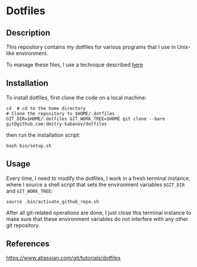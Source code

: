 # Dotfiles

## Description

This repository contains my dotfiles for various programs that I use in
Unix-like environment.

To manage these files, I use a technique described
[here](https://www.atlassian.com/git/tutorials/dotfiles)

## Installation

To install dotfiles, first clone the code on a local machine:

    cd  # cd to the home directory
    # Clone the repository to $HOME/.dotfiles
    GIT_DIR=$HOME/.dotfiles GIT_WORK_TREE=$HOME git clone --bare git@github.com:dmitry-kabanov/dotfiles

then run the installation script:

    bash bin/setup.sh


## Usage

Every time, I need to modify the dotfiles, I work in a fresh terminal instance,
where I source a shell script that sets the environment variables `$GIT_DIR`
and `GIT_WORK_TREE`:

    source .bin/activate_github_repo.sh

After all git-related operations are done, I just close this terminal instance
to make sure that these environment variables do not interfere with any other
git repository.

## References

https://www.atlassian.com/git/tutorials/dotfiles
